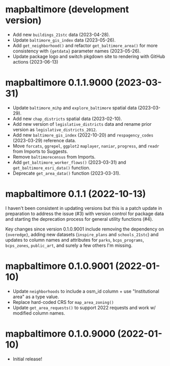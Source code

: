 # mapbaltimore (development version)

* Add new `buildings_21stc` data (2023-04-28).
* Update `baltimore_gis_index` data (2023-05-26).
* Add `get_neighborhood()` and refactor `get_baltimore_area()` for more consistency with `{getdata}` parameter names (2023-05-26).
* Update package logo and switch pkgdown site to rendering with GitHub actions (2023-06-13)

# mapbaltimore 0.1.1.9000 (2023-03-31)

* Update `baltimore_mihp` and `explore_baltimore` spatial data (2023-03-29).
* Add new `chap_districts` spatial data  (2023-02-10).
* Add new version of `legislative_districts` data and rename prior version as `legislative_districts_2012`.
* Add new `baltimore_gis_index` (2022-10-20) and `respagency_codes` (2023-03-29) reference data.
* Move `forcats`, `ggrepel`, `ggplot2`  `maplayer`, `naniar`, `progress`, and `readr` from Imports to Suggests.
* Remove `baltimorecensus` from Imports.
* Add `get_baltimore_worker_flows()` (2023-03-31) and `get_baltimore_esri_data()` function.
* Deprecate `get_area_data()` function (2023-03-31).

# mapbaltimore 0.1.1 (2022-10-13)

I haven't been consistent in updating versions but this is a patch update in preparation to address the issue (#3) with version control for package data and starting the deprecation process for general utility functions (#4).

Key changes since version 0.1.0.9001 include removing the dependency on `{overedge}`, adding new datasets (`inspire_plans` and `schools_21stc`) and updates to column names and attributes for `parks`, `bcps_programs`,  `bcps_zones`,  `public_art`, and surely a few others I'm missing.

# mapbaltimore 0.1.0.9001 (2022-01-10)

* Update `neighborhoods` to include a osm_id column + use "Institutional area" as a type value.
* Replace hard-coded CRS for `map_area_zoning()`
* Update `get_area_requests()` to support 2022 requests and work w/ modified column names.

# mapbaltimore 0.1.0.9000 (2022-01-10)

* Initial release!
